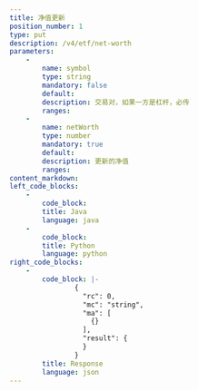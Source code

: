 ```yaml
---
title: 净值更新
position_number: 1
type: put
description: /v4/etf/net-worth
parameters:
    -
        name: symbol
        type: string
        mandatory: false
        default:
        description: 交易对，如果一方是杠杆，必传
        ranges:
    -
        name: netWorth
        type: number
        mandatory: true
        default:
        description: 更新的净值
        ranges:
content_markdown:
left_code_blocks:
    -
        code_block:
        title: Java
        language: java
    -
        code_block:
        title: Python
        language: python
right_code_blocks:
    -
        code_block: |-
                {
                  "rc": 0,
                  "mc": "string",
                  "ma": [
                    {}
                  ],
                  "result": {
                  }
                }
        title: Response
        language: json
---
```


